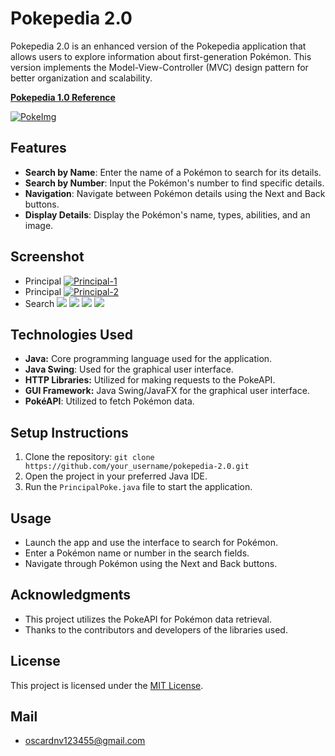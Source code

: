# Pokepedia 2.0

Pokepedia 2.0 is an enhanced version of the Pokepedia application that allows users to explore information about first-generation Pokémon. This version implements the Model-View-Controller (MVC) design pattern for better organization and scalability.

**[Pokepedia 1.0 Reference](https://github.com/OscarNavarrolol/PokePedia-1.0.git)**

[![PokeImg](https://i.postimg.cc/k490WrtH/descargar.png)](https://postimg.cc/R3spzDd1)

## Features

- **Search by Name**: Enter the name of a Pokémon to search for its details.
- **Search by Number**: Input the Pokémon's number to find specific details.
- **Navigation**: Navigate between Pokémon details using the Next and Back buttons.
- **Display Details**: Display the Pokémon's name, types, abilities, and an image.

## Screenshot

- Principal
[![Principal-1](https://i.postimg.cc/KcJNQGdQ/Screenshot-1.png)](https://postimg.cc/Hj8XkgW7)
- Principal
[![Principal-2](https://i.postimg.cc/LstkP2tt/Screenshot-2.png)](https://postimg.cc/f3b0n4gy)
- Search
[![](https://i.postimg.cc/sDb50vKP/Screenshot-3.png)](https://postimg.cc/kBFV2M0D)
[![](https://i.postimg.cc/zfzvdNmS/Screenshot-4.png)](https://postimg.cc/xXZ9CW1c)
[![](https://i.postimg.cc/j20WKk3M/Screenshot-5.png)](https://postimg.cc/gXscH4Wh)
[![](https://i.postimg.cc/NFk0tGH0/Screenshot-6.png)](https://postimg.cc/XBXWcbxM)

## Technologies Used

- **Java:** Core programming language used for the application.
- **Java Swing**: Used for the graphical user interface.
- **HTTP Libraries:** Utilized for making requests to the PokeAPI.
- **GUI Framework:** Java Swing/JavaFX for the graphical user interface.
- **PokéAPI**: Utilized to fetch Pokémon data.

## Setup Instructions

1. Clone the repository: `git clone https://github.com/your_username/pokepedia-2.0.git`
2. Open the project in your preferred Java IDE.
3. Run the `PrincipalPoke.java` file to start the application.

## Usage

- Launch the app and use the interface to search for Pokémon.
- Enter a Pokémon name or number in the search fields.
- Navigate through Pokémon using the Next and Back buttons.

## Acknowledgments

- This project utilizes the PokeAPI for Pokémon data retrieval.
- Thanks to the contributors and developers of the libraries used.

## License

This project is licensed under the [MIT License](LICENSE).

## Mail
- oscardnv123455@gmail.com
